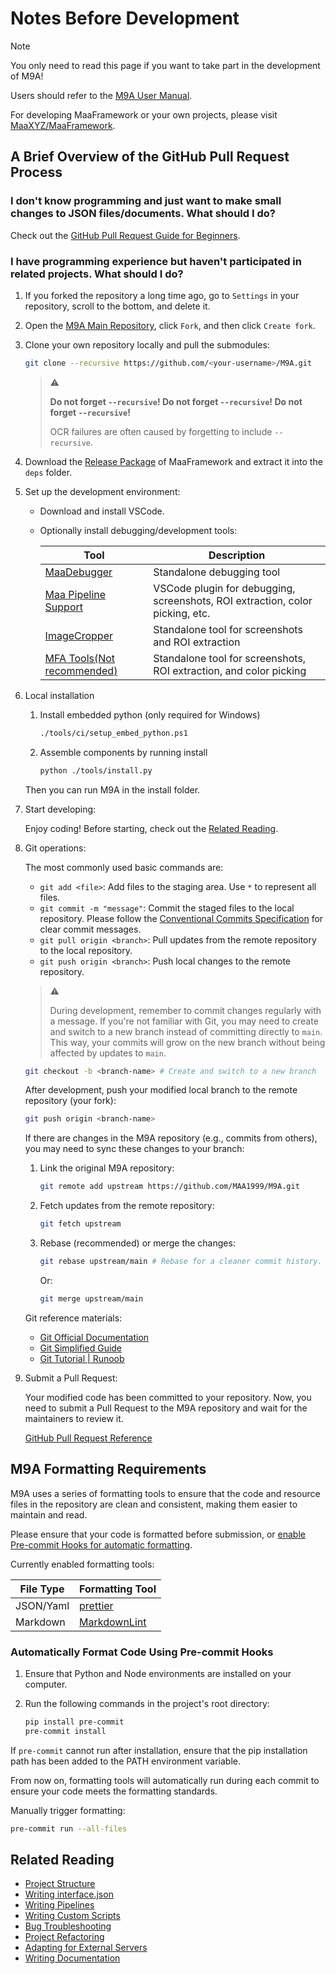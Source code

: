 # Notes Before Development

> [!NOTE]
>
> You only need to read this page if you want to take part in the development of M9A!
>
> Users should refer to the [M9A User Manual](../manual/newbie.md).
>
> For developing MaaFramework or your own projects, please visit [MaaXYZ/MaaFramework](https://github.com/MaaXYZ/MaaFramework).

## A Brief Overview of the GitHub Pull Request Process

### I don't know programming and just want to make small changes to JSON files/documents. What should I do?

Check out the [GitHub Pull Request Guide for Beginners](https://maa.plus/docs/zh-cn/develop/pr-tutorial.html).

### I have programming experience but haven't participated in related projects. What should I do?

1. If you forked the repository a long time ago, go to `Settings` in your repository, scroll to the bottom, and delete it.

2. Open the [M9A Main Repository](https://github.com/MAA1999/M9A), click `Fork`, and then click `Create fork`.

3. Clone your own repository locally and pull the submodules:

    ```bash
    git clone --recursive https://github.com/<your-username>/M9A.git
    ```

    > ⚠
    >
    > **Do not forget `--recursive`! Do not forget `--recursive`! Do not forget `--recursive`!**
    >
    > OCR failures are often caused by forgetting to include `--recursive`.

4. Download the [Release Package](https://github.com/MaaXYZ/MaaFramework/releases) of MaaFramework and extract it into the `deps` folder.

5. Set up the development environment:

    - Download and install VSCode.
    - Optionally install debugging/development tools:

        | Tool | Description |
        | --- | --- |
        | [MaaDebugger](https://github.com/MaaXYZ/MaaDebugger) | Standalone debugging tool |
        | [Maa Pipeline Support](https://marketplace.visualstudio.com/items?itemName=nekosu.maa-support) | VSCode plugin for debugging, screenshots, ROI extraction, color picking, etc. |
        | [ImageCropper](https://github.com/MaaXYZ/MaaFramework/tree/main/tools/ImageCropper) | Standalone tool for screenshots and ROI extraction |
        | [MFA Tools(Not recommended)](https://github.com/SweetSmellFox/MFATools) | Standalone tool for screenshots, ROI extraction, and color picking |

6. Local installation

   1. Install embedded python (only required for Windows)

      ```bash
      ./tools/ci/setup_embed_python.ps1
      ```

   2. Assemble components by running install

      ```bash
      python ./tools/install.py
      ```

   Then you can run M9A in the install folder.

7. Start developing:

    Enjoy coding! Before starting, check out the [Related Reading](#related-reading).

8. Git operations:

    The most commonly used basic commands are:
    - `git add <file>`: Add files to the staging area. Use `*` to represent all files.
    - `git commit -m "message"`: Commit the staged files to the local repository. Please follow the [Conventional Commits Specification](https://www.conventionalcommits.org/en/v1.0.0/) for clear commit messages.
    - `git pull origin <branch>`: Pull updates from the remote repository to the local repository.
    - `git push origin <branch>`: Push local changes to the remote repository.

    > ⚠
    >
    > During development, remember to commit changes regularly with a message.
    > If you're not familiar with Git, you may need to create and switch to a new branch instead of committing directly to `main`.
    > This way, your commits will grow on the new branch without being affected by updates to `main`.

    ```bash
    git checkout -b <branch-name> # Create and switch to a new branch
    ```

    After development, push your modified local branch to the remote repository (your fork):

    ```bash
    git push origin <branch-name>
    ```

    If there are changes in the M9A repository (e.g., commits from others), you may need to sync these changes to your branch:

    1. Link the original M9A repository:

        ```bash
        git remote add upstream https://github.com/MAA1999/M9A.git
        ```

    2. Fetch updates from the remote repository:

        ```bash
        git fetch upstream
        ```

    3. Rebase (recommended) or merge the changes:

        ```bash
        git rebase upstream/main # Rebase for a cleaner commit history. Rebase is recommended over merge when completing your personal PR.
        ```

        Or:

        ```bash
        git merge upstream/main
        ```

    Git reference materials:
    - [Git Official Documentation](https://git-scm.com/docs)
    - [Git Simplified Guide](https://www.runoob.com/manual/git-guide/)
    - [Git Tutorial | Runoob](https://www.runoob.com/git/git-tutorial.html)

9. Submit a Pull Request:

    Your modified code has been committed to your repository. Now, you need to submit a Pull Request to the M9A repository and wait for the maintainers to review it.

    [GitHub Pull Request Reference](https://maa.plus/docs/zh-cn/develop/pr-tutorial.html)

## M9A Formatting Requirements

M9A uses a series of formatting tools to ensure that the code and resource files in the repository are clean and consistent, making them easier to maintain and read.

Please ensure that your code is formatted before submission, or [enable Pre-commit Hooks for automatic formatting](#pre-commit-hooks).

Currently enabled formatting tools:

| File Type | Formatting Tool |
| --- | --- |
| JSON/Yaml | [prettier](https://prettier.io/) |
| Markdown | [MarkdownLint](https://github.com/DavidAnson/markdownlint-cli2) |

### Automatically Format Code Using Pre-commit Hooks

<a id="pre-commit-hooks"></a>

1. Ensure that Python and Node environments are installed on your computer.

2. Run the following commands in the project's root directory:

    ```bash
    pip install pre-commit
    pre-commit install
    ```

If `pre-commit` cannot run after installation, ensure that the pip installation path has been added to the PATH environment variable.

From now on, formatting tools will automatically run during each commit to ensure your code meets the formatting standards.

Manually trigger formatting:

```bash
pre-commit run --all-files
```

## Related Reading

- [Project Structure](./Project-Structure.md)
- [Writing interface.json](./Writing-interface.json.md)
- [Writing Pipelines](./Writing-Pipelines.md)
- [Writing Custom Scripts](./Writing-Custom.md)
- [Bug Troubleshooting](./Bug-Troubleshooting.md)
- [Project Refactoring](./Project-Refactoring.md)
- [Adapting for External Servers](./Adapting-Global-Servers.md)
- [Writing Documentation](./Writing-Documentation.md)
